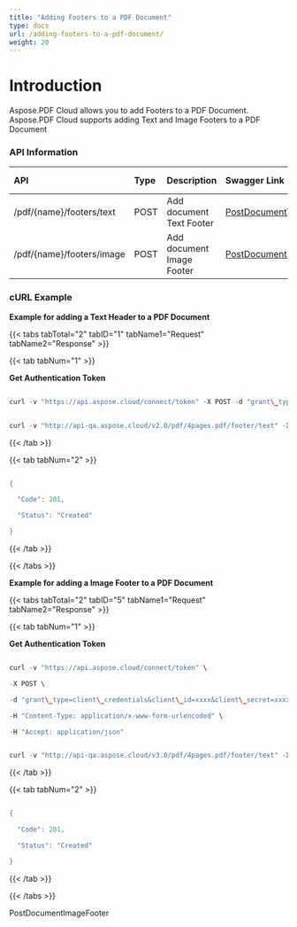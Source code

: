 ```yaml
---
title: "Adding Footers to a PDF Document"
type: docs
url: /adding-footers-to-a-pdf-document/
weight: 20
---
```


# **Introduction**
Aspose.PDF Cloud allows you to add Footers to a PDF Document. Aspose.PDF Cloud supports adding Text and Image Footers to a PDF Document
### **API Information**

|**API**|**Type**|**Description**|**Swagger Link**|**Request DTO**|
| :- | :- | :- | :- | :- |
|/pdf/{name}/footers/text|POST|Add document Text Footer|[PostDocumentTextHeader](https://apireference.aspose.cloud/pdf/#!/HeaderFooter/PostDocumentTextHeader)|[TextFooter](https://github.com/aspose-pdf-cloud/aspose-pdf-cloud-php/blob/master/docs/TextFooter.md)|
|/pdf/{name}/footers/image|POST|Add document Image Footer|[PostDocumentImageFooter](https://apireference.aspose.cloud/pdf/#!/HeaderFooter/PostDocumentImageFooter)|[ImageFooter](https://github.com/aspose-pdf-cloud/aspose-pdf-cloud-php/blob/master/docs/ImageFooter.md)|
### **cURL Example**
**Example for adding a Text Header to a PDF Document**

{{< tabs tabTotal="2" tabID="1" tabName1="Request" tabName2="Response" >}}

{{< tab tabNum="1" >}}

**Get Authentication Token**

```java

curl -v "https://api.aspose.cloud/connect/token" -X POST -d "grant\_type=client\_credentials&client\_id=<APP\_SID>&client\_secret=<APP\_KEY>" -H "Content-Type: application/x-www-form-urlencoded" -H "Accept: application/json"

```

```java

curl -v "http://api-qa.aspose.cloud/v2.0/pdf/4pages.pdf/footer/text" -X POST -H "Content-Type: application/json" -H "Accept: application/json" -H "Authorization: Bearer XgPIwP9GyHhPw4bE4naCtOv6XXZSrtgHJWuXIXDJTwd6HAk7KipxTNOicRzzXu5JUpCbli9OAdmQEssSEm4Hx8wZhHsCop9mj3S4no9cx3pa9FbJTjC64CPann7APzfb4ajqcJXrOVu4Lou1OQwaI2TItRnmNGDQF7Mucj8RWSc8zsbEEzbRw22i8lbqu\_40\_a7CJugilsxs7OGkXel5wqKzXDJbIbMUPHEHQWQJPyfkh9HdKqnkdl0LkyzMQFs5swkzjmekDqACZJNpAqxQDtqVy7248hFlRPL6KfIRYypic8gRdig716KKuSFRiMyt3xgA5\_cNcgH4EAXlZSCpKssy08nEC1EomaD4pmp65zLP6ISbBm4lp2pJjqO9aJiamQuQEa1XlSkyGLg2LluNVX5TyRq\_Mn8sKIAjBf7eI02Ebzbt"  --ssl-no-revoke -d "{'Background': true, 'HorizontalAlignment': 'Center', 'Opacity': 1, 'Rotate': 'None', 'RotateAngle': 10, 'XIndent': 0, 'YIndent': 0, 'Zoom': 1, 'TextAlignment': 'Center', 'Value': 'Header', 'TextState': {'FontSize': 14, 'Font': 'Arial Bold', 'ForegroundColor': {'A': 0, 'R': 0, 'G': 255, 'B': 0 }, 'BackgroundColor': {'A': 0, 'R': 255, 'G': 0, 'B': 0 }, 'FontStyle': 'Bold'}, 'LeftMargin': 1, 'TopMargin': 20, 'RightMargin': 2 }"

```

{{< /tab >}}

{{< tab tabNum="2" >}}

```java

{

  "Code": 201,

  "Status": "Created"

}

```

{{< /tab >}}

{{< /tabs >}}

**Example for adding a Image Footer to a PDF Document**

{{< tabs tabTotal="2" tabID="5" tabName1="Request" tabName2="Response" >}}

{{< tab tabNum="1" >}}

**Get Authentication Token**

```java

curl -v "https://api.aspose.cloud/connect/token" \

-X POST \

-d "grant\_type=client\_credentials&client\_id=xxxx&client\_secret=xxxx" \

-H "Content-Type: application/x-www-form-urlencoded" \

-H "Accept: application/json"

```

```java

curl -v "http://api-qa.aspose.cloud/v3.0/pdf/4pages.pdf/footer/text" -X POST -H "Content-Type: application/json" -H "Accept: application/json" -H "Authorization: Bearer XgPIwP9GyHhPw4bE4naCtOv6XXZSrtgHJWuXIXDJTwd6HAk7KipxTNOicRzzXu5JUpCbli9OAdmQEssSEm4Hx8wZhHsCop9mj3S4no9cx3pa9FbJTjC64CPann7APzfb4ajqcJXrOVu4Lou1OQwaI2TItRnmNGDQF7Mucj8RWSc8zsbEEzbRw22i8lbqu\_40\_a7CJugilsxs7OGkXel5wqKzXDJbIbMUPHEHQWQJPyfkh9HdKqnkdl0LkyzMQFs5swkzjmekDqACZJNpAqxQDtqVy7248hFlRPL6KfIRYypic8gRdig716KKuSFRiMyt3xgA5\_cNcgH4EAXlZSCpKssy08nEC1EomaD4pmp65zLP6ISbBm4lp2pJjqO9aJiamQuQEa1XlSkyGLg2LluNVX5TyRq\_Mn8sKIAjBf7eI02Ebzbt"  --ssl-no-revoke -d "{'Background': true, 'HorizontalAlignment': 'Center', 'Opacity': 1, 'Rotate': 'None', 'RotateAngle': 10, 'XIndent': 0, 'YIndent': 0, 'Zoom': 1, 'TextAlignment': 'Center', 'filename': 'Koala.jpg', 'TextState': {'FontSize': 14, 'Font': 'Arial Bold', 'ForegroundColor': {'A': 0, 'R': 0, 'G': 255, 'B': 0 }, 'BackgroundColor': {'A': 0, 'R': 255, 'G': 0, 'B': 0 }, 'FontStyle': 'Bold'}, 'LeftMargin': 1, 'TopMargin': 20, 'RightMargin': 2 }"

```

{{< /tab >}}

{{< tab tabNum="2" >}}

```java

{

  "Code": 201,

  "Status": "Created"

}

```

{{< /tab >}}

{{< /tabs >}}



PostDocumentImageFooter

